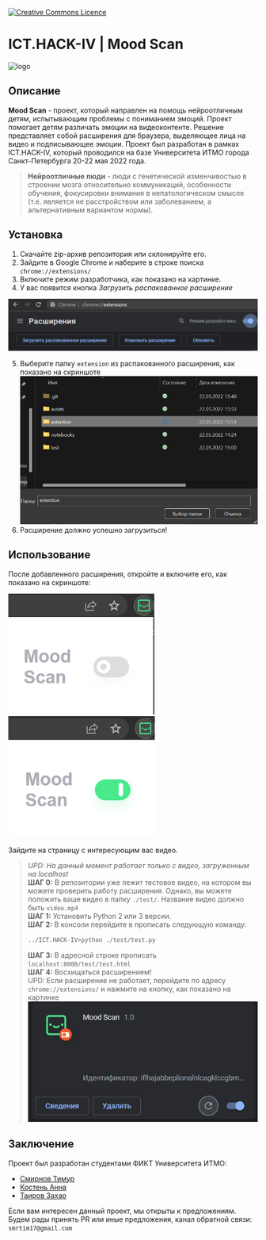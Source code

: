 <a rel="license" href="https://github.com/timsmr/ICT.HACK-IV/blob/main/LICENSE"><img alt="Creative Commons Licence"
style="border-width:0" src="https://camo.githubusercontent.com/8935c1c469baaaff5f6efbce5bf38e51b2e8c8502ab49336064cc2bf05b0cd30/68747470733a2f2f696d672e736869656c64732e696f2f6769746875622f6c6963656e73652f65766c6b6f2f4943546f6e426f74" /></a>


# ICT.HACK-IV | __Mood Scan__  
<img alt="logo"
style="width:30px" src="extention/img/logo-g.png" /> 

## Описание

__Mood Scan__ - проект, который направлен на помощь нейроотличным детям, испытывающим проблемы с пониманием эмоций. Проект помогает детям различать эмоции на видеоконтенте. Решение представляет собой расширения для браузера, выделяющее лица на видео и подписывающее эмоции. Проект был разработан в рамках ICT.HACK-IV, который проводился  на базе Университета ИТМО города Санкт-Петербурга 20-22 мая 2022 года.

> **Нейроотличные люди** - люди с генетической изменчивостью в строении мозга относительно коммуникаций, особенности обучения, фокусировки внимания в непатологическом смысле (т.е. является не расстройством или заболеванием, а альтернативным вариантом нормы).

## Установка
 
1. Скачайте zip-архив репозитория или склонируйте его.
2. Зайдите в Google Chrome и наберите в строке поиска `chrome://extensions/`
3. Включите режим разработчика, как показано на картинке. 
4. У вас появится кнопка *Загрузить распакованное расширение*  

![image info](assets/pic1.png)  

5. Выберите папку `extension` из распакованного расширения, как показано на скриншоте<br>
![image info](./assets/pic5.png)
6. Расширение должно успешно загрузиться!


## Использование

После добавленного расширения, откройте и включите его, как показано на скриншоте:

![image info](assets/pic2.png) ![image info](assets/pic3.png)

Зайдите на страницу с интересующим вас видео.

>*UPD: На данный момент работает только с видео, загруженным на localhost*<br>
__ШАГ 0:__ В репозитории уже лежит тестовое видео, на котором вы можете проверить работу расширения. Однако, вы можете положить ваше видео в папку `./test/`. Название видео должно быть `video.mp4`<br>
__ШАГ 1:__ Установить Python 2 или 3 версии.<br>
__ШАГ 2:__ В консоли перейдите в  прописать следующую команду:<br>
>```python 
>../ICT.HACK-IV>python ./test/test.py
>```
>__ШАГ 3:__ В адресной строке прописать `localhost:8000/test/test.html`<br>
>__ШАГ 4:__ Восхищаться расширением!  
>UPD: Если расширение не работает, перейдите по адресу `chrome://extensions/` и нажмите на кнопку, как показано на картинке
>![image info](assets/pic4.jpg)
## Заключение

Проект был разработан студентами ФИКТ Университета ИТМО:<br>
  * [Смирнов Тимур](https://github.com/timsmr) 
  * [Костень Анна](https://github.com/aknsntn) 
  * [Таиров Захар](https://github.com/Shaorrran)

Если вам интересен данный проект, мы открыты к предложениям. Будем рады принять PR или иные предложения, канал обратной связи: `smrtim17@gmail.com`
